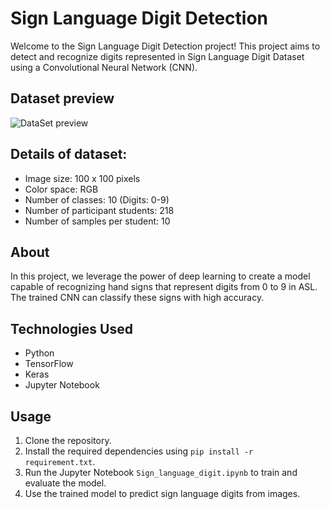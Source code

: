 
# Sign Language Digit Detection

Welcome to the Sign Language Digit Detection project! This project aims to detect and recognize digits represented in Sign Language Digit Dataset using a Convolutional Neural Network (CNN).



## Dataset preview
![DataSet preview](https://www.mdpi.com/electronics/electronics-10-00182/article_deploy/html/images/electronics-10-00182-g001.png)

## Details of dataset:
* Image size: 100 x 100 pixels
* Color space: RGB
* Number of classes: 10 (Digits: 0-9)
* Number of participant students: 218
* Number of samples per student: 10

## About
In this project, we leverage the power of deep learning to create a model capable of recognizing hand signs that represent digits from 0 to 9 in ASL. The trained CNN can classify these signs with high accuracy.

## Technologies Used

- Python
- TensorFlow
- Keras
- Jupyter Notebook

## Usage

1. Clone the repository.
2. Install the required dependencies using `pip install -r requirement.txt`.
3. Run the Jupyter Notebook `Sign_language_digit.ipynb` to train and evaluate the model.
4. Use the trained model to predict sign language digits from images.


## 



